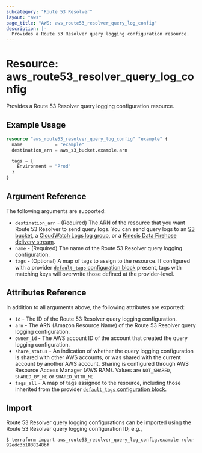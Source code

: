 ```yaml
---
subcategory: "Route 53 Resolver"
layout: "aws"
page_title: "AWS: aws_route53_resolver_query_log_config"
description: |-
  Provides a Route 53 Resolver query logging configuration resource.
---
```


# Resource: aws_route53_resolver_query_log_config

Provides a Route 53 Resolver query logging configuration resource.

## Example Usage

```terraform
resource "aws_route53_resolver_query_log_config" "example" {
  name            = "example"
  destination_arn = aws_s3_bucket.example.arn

  tags = {
    Environment = "Prod"
  }
}
```

## Argument Reference

The following arguments are supported:

* `destination_arn` - (Required) The ARN of the resource that you want Route 53 Resolver to send query logs.
You can send query logs to an [S3 bucket](s3_bucket.html), a [CloudWatch Logs log group](cloudwatch_log_group.html), or a [Kinesis Data Firehose delivery stream](kinesis_firehose_delivery_stream.html).
* `name` - (Required) The name of the Route 53 Resolver query logging configuration.
* `tags` - (Optional) A map of tags to assign to the resource. If configured with a provider [`default_tags` configuration block](/docs/providers/aws/index.html#default_tags-configuration-block) present, tags with matching keys will overwrite those defined at the provider-level.

## Attributes Reference

In addition to all arguments above, the following attributes are exported:

* `id` - The ID of the Route 53 Resolver query logging configuration.
* `arn` - The ARN (Amazon Resource Name) of the Route 53 Resolver query logging configuration.
* `owner_id` - The AWS account ID of the account that created the query logging configuration.
* `share_status` - An indication of whether the query logging configuration is shared with other AWS accounts, or was shared with the current account by another AWS account.
Sharing is configured through AWS Resource Access Manager (AWS RAM).
Values are `NOT_SHARED`, `SHARED_BY_ME` or `SHARED_WITH_ME`
* `tags_all` - A map of tags assigned to the resource, including those inherited from the provider [`default_tags` configuration block](/docs/providers/aws/index.html#default_tags-configuration-block).

## Import

 Route 53 Resolver query logging configurations can be imported using the Route 53 Resolver query logging configuration ID, e.g.,

```
$ terraform import aws_route53_resolver_query_log_config.example rqlc-92edc3b1838248bf
```
